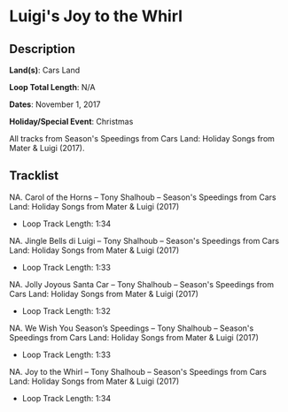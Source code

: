 # Luigi's Joy to the Whirl

## Description

**Land(s)**: Cars Land

**Loop Total Length**: N/A

**Dates**: November 1, 2017

**Holiday/Special Event**: Christmas

All tracks from Season's Speedings from Cars Land: Holiday Songs from Mater & Luigi (2017).

## Tracklist

NA. Carol of the Horns – Tony Shalhoub – Season's Speedings from Cars Land: Holiday Songs from Mater & Luigi (2017)
- Loop Track Length: 1:34

NA. Jingle Bells di Luigi – Tony Shalhoub – Season's Speedings from Cars Land: Holiday Songs from Mater & Luigi (2017)
- Loop Track Length: 1:33

NA. Jolly Joyous Santa Car – Tony Shalhoub – Season's Speedings from Cars Land: Holiday Songs from Mater & Luigi (2017)
- Loop Track Length: 1:32

NA. We Wish You Season’s Speedings – Tony Shalhoub – Season's Speedings from Cars Land: Holiday Songs from Mater & Luigi (2017)
- Loop Track Length: 1:33

NA. Joy to the Whirl – Tony Shalhoub – Season's Speedings from Cars Land: Holiday Songs from Mater & Luigi (2017)
- Loop Track Length: 1:34
